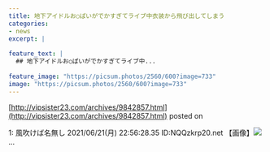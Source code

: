 ```yaml
---
title: 地下アイドルお○ぱいがでかすぎてライブ中衣装から飛び出してしまう
categories:
- news
excerpt: |
  
feature_text: |
  ## 地下アイドルお○ぱいがでかすぎてライブ中...
  
feature_image: "https://picsum.photos/2560/600?image=733"
image: "https://picsum.photos/2560/600?image=733"
---
```


[http://vipsister23.com/archives/9842857.html](http://vipsister23.com/archives/9842857.html)
posted on 

<!--more-->

1: 風吹けば名無し 2021/06/21(月) 22:56:28.35 ID:NQQzkrp20.net 【画像】![](https://livedoor.blogimg.jp/vipsister23/imgs/e/a/ea79baba.jpghttps://livedoor.blogimg.jp/vipsister23/imgs/a/5/a5980bab.jpghttps://livedoor.blogimg.jp/vipsister23/imgs/5/b/5bfc55c9.jpg)...
